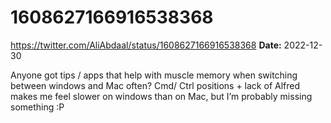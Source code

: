 # 1608627166916538368
https://twitter.com/AliAbdaal/status/1608627166916538368
**Date:** 2022-12-30

Anyone got tips / apps that help with muscle memory when switching between windows and Mac often? Cmd/ Ctrl positions + lack of Alfred makes me feel slower on windows than on Mac, but I’m probably missing something :P
